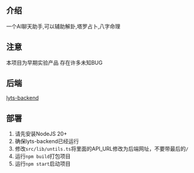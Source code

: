 ## 介绍
一个AI聊天助手,可以辅助解卦,塔罗占卜,八字命理
## 注意
本项目为早期实验产品 存在许多未知BUG
## 后端
[lyts-backend](https://github.com/let-fate/lyts-backend)
## 部署
1. 请先安装NodeJS 20+
2. 确保lyts-backend已经运行
3. 修改`src/lib/untils.ts`将里面的API_URL修改为后端网址，不要带最后的`/`
4. 运行`npm build`打包项目
5. 运行`npm start`启动项目
